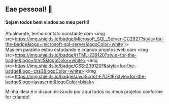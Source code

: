 ## Eae pessoal! 🥳
#### Sejam todos bem vindos ao meu perfil! 

Atualmente, tenho contato constante com <img src=https://img.shields.io/badge/Microsoft_SQL_Server-CC2927?style=for-the-badge&logo=microsoft-sql-server&logoColor=white
)> <br>
Mas em paralelo estou estudando e criando projetos web com <img src=https://img.shields.io/badge/HTML-239120?style=for-the-badge&logo=html5&logoColor=white> 
<img src=https://img.shields.io/badge/CSS-239120?&style=for-the-badge&logo=css3&logoColor=white> 
<img src=https://img.shields.io/badge/JavaScript-F7DF1E?style=for-the-badge&logo=javascript&logoColor=black>
 
Minha ideia é ir disponibilizando por aqui todos os meus projetos conforme for criando!
